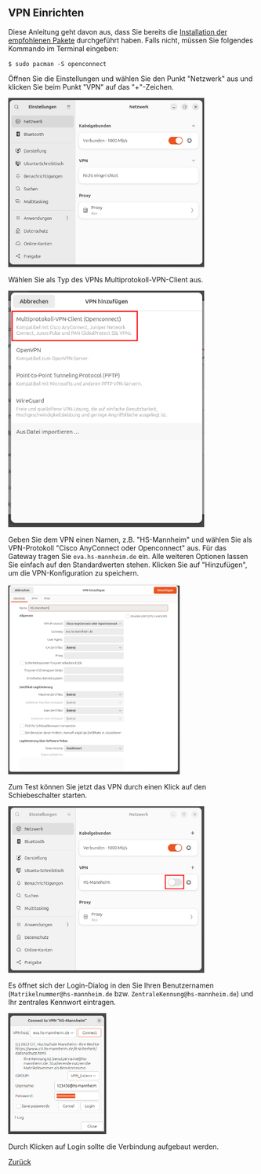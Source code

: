 ## VPN Einrichten

Diese Anleitung geht davon aus, dass Sie bereits die [Installation der empfohlenen Pakete](installation-packages.md) durchgeführt haben. Falls nicht, müssen Sie folgendes Kommando im Terminal eingeben:

```console
$ sudo pacman -S openconnect
```

Öffnen Sie die Einstellungen und wählen Sie den Punkt "Netzwerk" aus und klicken Sie beim Punkt "VPN" auf das "+"-Zeichen.

<img src="img/vpn_1.png" width="400">

Wählen Sie als Typ des VPNs Multiprotokoll-VPN-Client aus.

<img src="img/vpn_2.png" width="400">

Geben Sie dem VPN einen Namen, z.B. "HS-Mannheim" und wählen Sie als VPN-Protokoll "Cisco AnyConnect oder Openconnect" aus. Für das Gateway tragen Sie `eva.hs-mannheim.de` ein. Alle weiteren Optionen lassen Sie einfach auf den Standardwerten stehen. Klicken Sie auf "Hinzufügen", um die VPN-Konfiguration zu speichern.

<img src="img/vpn_3.png" width="350">

Zum Test können Sie jetzt das VPN durch einen Klick auf den Schiebeschalter starten.

<img src="img/vpn_4.png" width="400">

Es öffnet sich der Login-Dialog in den Sie Ihren Benutzernamen (`Matrikelnummer@hs-mannheim.de` bzw. `ZentraleKennung@hs-mannheim.de`) und Ihr zentrales Kennwort eintragen.

<img src="img/vpn_5.png" width="200">

Durch Klicken auf Login sollte die Verbindung aufgebaut werden.

[Zurück](readme.md)
